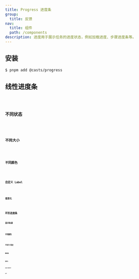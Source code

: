 ```yaml
---
title: Progress 进度条
group:
  title: 反馈
nav:
  title: 组件
  path: /components
description: 进度用于展示任务的进度状态，例如加载进度、步骤进度条等。
---
```


## 安装

```bash
$ pnpm add @casts/progress
```

## 线性进度条

<code src='../examples/linear-basic' />

### 不同状态

<code src='../examples/linear-different-statuses' />

### 不同大小

<code src='../examples/linear-different-sizes' />

### 不同颜色

<code src='../examples/linear-different-colors' />

### 自定义 Label

<code src='../examples/linear-custom-label' />

### 值变化

<code src='../examples/linear-percent-change' />

## 环形进度条

### 显示轨道

<code src='../examples/circular-tracker' />

### 不同颜色

<code src='../examples/circular-different-colors' />

### 不同尺寸宽度

<code src='../examples/circular-different-sizes' />

### 静态值

<code src='../examples/circular-static-percent' />

### 值变化

<code src='../examples/circular-percent-change' />

### 自定义内部文字

<code src='../examples/circular-custom-label' />

## API

<API src="@casts/progress"></API>
